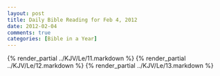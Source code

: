 ```yaml
---
layout: post
title: Daily Bible Reading for Feb 4, 2012
date: 2012-02-04
comments: true
categories: [Bible in a Year]
---
```

{% render_partial ../KJV/Le/11.markdown %}
{% render_partial ../KJV/Le/12.markdown %}
{% render_partial ../KJV/Le/13.markdown %}
